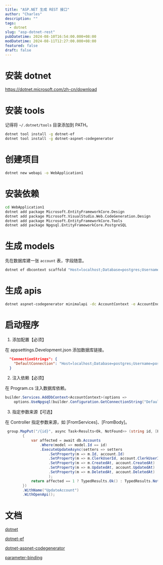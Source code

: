 ```yaml
---
title: "ASP.NET 生成 REST 接口"
author: "Charles"
description: ""
tags:
  - dotnet
slug: "asp-dotnet-rest"
pubDatetime: 2024-08-10T16:54:00.000+08:00
modDatetime: 2024-08-11T12:27:00.000+08:00
featured: false
draft: false
---
```


# 安装 dotnet
https://dotnet.microsoft.com/zh-cn/download

# 安装 tools
记得将 `~/.dotnet/tools` 目录添加到 PATH。
```bash
dotnet tool install -g dotnet-ef
dotnet tool install -g dotnet-aspnet-codegenerator
```

# 创建项目
```bash
dotnet new webapi -o WebApplication1
```

# 安装依赖
```bash
cd WebApplication1
dotnet add package Microsoft.EntityFrameworkCore.Design
dotnet add package Microsoft.VisualStudio.Web.CodeGeneration.Design
dotnet add package Microsoft.EntityFrameworkCore.Tools
dotnet add package Npgsql.EntityFrameworkCore.PostgreSQL
```

# 生成 models
先在数据库建一张 `account` 表，字段随意。
```bash
dotnet ef dbcontext scaffold "Host=localhost;Database=postgres;Username=postgres;Password=postgres" Npgsql.EntityFrameworkCore.PostgreSQL -t account -o Models
```

# 生成 apis
```bash
dotnet aspnet-codegenerator minimalapi -dc AccountContext -e AccountEndpoints -m Account -o -dbProvider postgres -outDir Controllers
```

# 启动程序
1. 添加配置【必须】

在 appsettings.Development.json 添加数据库链接。
```json
  "ConnectionStrings": {
    "DefaultConnection": "Host=localhost;Database=postgres;Username=postgres;Password=postgres"
  }
```

2. 注入依赖【必须】

在 Program.cs 注入数据库依赖。
```csharp
builder.Services.AddDbContext<AccountContext>(options =>
    options.UseNpgsql(builder.Configuration.GetConnectionString("DefaultConnection")));
```

3. 指定参数来源【可选】

在 Controller 指定参数来源，如 [FromServices]、[FromBody]。
```csharp
 group.MapPut("/{id}", async Task<Results<Ok, NotFound>> (string id, [FromBody] Account account, [FromServices] AccountContext db) =>
        {
            var affected = await db.Accounts
                .Where(model => model.Id == id)
                .ExecuteUpdateAsync(setters => setters
                    .SetProperty(m => m.Id, account.Id)
                    .SetProperty(m => m.ClerkUserId, account.ClerkUserId)
                    .SetProperty(m => m.CreatedAt, account.CreatedAt)
                    .SetProperty(m => m.UpdatedAt, account.UpdatedAt)
                    .SetProperty(m => m.DeletedAt, account.DeletedAt)
                    );
            return affected == 1 ? TypedResults.Ok() : TypedResults.NotFound();
        })
        .WithName("UpdateAccount")
        .WithOpenApi();
```

# 文档
[dotnet](https://learn.microsoft.com/zh-cn/dotnet/core/tools/dotnet)

[dotnet-ef](https://learn.microsoft.com/zh-cn/ef/core/cli/dotnet)

[dotnet-aspnet-codegenerator](https://learn.microsoft.com/zh-cn/aspnet/core/fundamentals/tools/dotnet-aspnet-codegenerator?view=aspnetcore-8.0)

[parameter-binding](https://learn.microsoft.com/zh-cn/aspnet/core/fundamentals/minimal-apis/parameter-binding?view=aspnetcore-8.0)